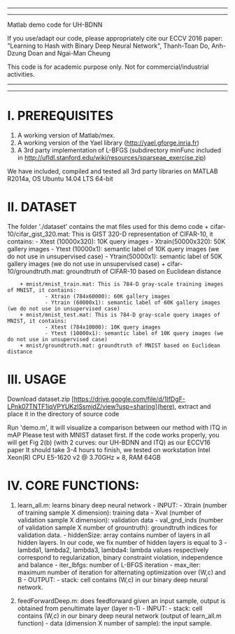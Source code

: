 ***************************************************************************************
***************************************************************************************

Matlab demo code for UH-BDNN

If you use/adapt our code, please appropriately cite our ECCV 2016 paper:
"Learning to Hash with Binary Deep Neural Network", Thanh-Toan Do, Anh-Dzung Doan and Ngai-Man Cheung

This code is for academic purpose only. Not for commercial/industrial activities.

***************************************************************************************
***************************************************************************************


I. PREREQUISITES
=================

1. A working version of Matlab/mex.
2. A working version of the Yael library (http://yael.gforge.inria.fr)
3. A 3rd party implementation of L-BFGS (subdirectory minFunc included in http://ufldl.stanford.edu/wiki/resources/sparseae_exercise.zip)

We have included, compiled and tested all 3rd party libraries on MATLAB R2014a, OS Ubuntu 14.04 LTS 64-bit



II. DATASET
=================

The folder './dataset' contains the mat files used for this demo code
		+ cifar-10/cifar_gist_320.mat: This is GIST 320-D representation of CIFAR-10, it contains:
				- Xtest (10000x320): 10K query images
				- Xtrain(50000x320): 50K gallery images
				- Ytest (10000x1): semantic label of 10K query images (we do not use in unsupervised case)
				- Ytrain(50000x1): semantic label of 50K gallery images (we do not use in unsupervised case)
        + cifar-10/groundtruth.mat: groundtruth of CIFAR-10 based on Euclidean distance

		+ mnist/mnist_train.mat: This is 784-D gray-scale training images of MNIST, it contains:
				- Xtrain (784x60000): 60K gallery images
				- Ytrain (60000x1): semantic label of 60K gallery images (we do not use in unsupervised case)
		+ mnist/mnist_test.mat: This is 784-D gray-scale query images of MNIST, it contains:
				- Xtest (784x10000): 10K query images
				- Ytest (10000x1): semantic label of 10K query images (we do not use in unsupervised case)
        + mnist/groundtruth.mat: groundtruth of MNIST based on Euclidean distance

III. USAGE
=================

Download dataset.zip [https://drive.google.com/file/d/1IfDgF-LPnk07TNTF1iqVPYUKzlSsmjdZ/view?usp=sharing](here), extract and place it in the directory of source code

Run 'demo.m', it will visualize a comparison between our method with ITQ in mAP
Please test with MNIST dataset first. If the code works properly, you will get Fig 2(b) (with 2 curves: our UH-BDNN and ITQ) as our ECCV16 paper
It should take 3-4 hours to finish, we tested on workstation Intel Xeon(R) CPU E5-1620 v2 @ 3.70GHz × 8, RAM 64GB


IV. CORE FUNCTIONS:
=================
1. learn_all.m: learns binary deep neural network
		- INPUT:
				- Xtrain (number of training sample X dimension): training data
				- Xval (number of validation sample X dimension): validation data
				- val_gnd_inds (number of validation sample X number of grountruth): groundtruth indices for validation data. 
				- hiddenSize: array contains number of layers in all hidden layers. In our code, we fix number of hidden layers is equal to 3
				- lambda1, lambda2, lambda3, lambda4: lambda values respectively correspond to regularization, binary constraint violation, independence and balance
				- iter_lbfgs: number of L-BFGS iteration 
				- max_iter: maximum number of iteration for alternating optimization over (W,c) and B
		- OUTPUT:
				- stack: cell contains (W,c) in our binary deep neural network.
				
2. feedForwardDeep.m: does feedforward given an input sample, output is obtained from penultimate layer (layer n-1)
		- INPUT:
				- stack: cell contains (W,c) in our binary deep neural network (output of learn_all.m function)
				- data (dimension X number of sample): the input sample.
